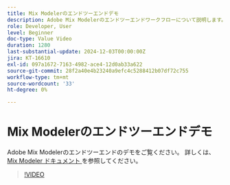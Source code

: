 ```yaml
---
title: Mix Modelerのエンドツーエンドデモ
description: Adobe Mix Modelerのエンドツーエンドワークフローについて説明します。
role: Developer, User
level: Beginner
doc-type: Value Video
duration: 1280
last-substantial-update: 2024-12-03T00:00:00Z
jira: KT-16610
exl-id: 097a1672-7163-4982-ace4-12d0ab33a622
source-git-commit: 28f2a40e4b23240a9efc4c5288412b07df72c755
workflow-type: tm+mt
source-wordcount: '33'
ht-degree: 0%

---
```


# Mix Modelerのエンドツーエンドデモ

Adobe Mix Modelerのエンドツーエンドのデモをご覧ください。 詳しくは、[Mix Modeler ドキュメント ](https://experienceleague.adobe.com/en/docs/mix-modeler/using/overview) を参照してください。

>[!VIDEO](https://video.tv.adobe.com/v/3440794/?learn=on&enablevpops)
